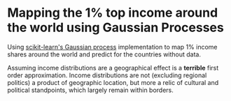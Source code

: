 # Mapping the 1% top income around the world using Gaussian Processes
Using <a href = https://scikit-learn.org/stable/modules/gaussian_process.html>scikit-learn's Gaussian process</a> implementation to map 1% income shares around the world and predict for the countries without data.

Assuming income distributions are a geographical effect is a <b>terrible</b> first order approximation. Income distributions are not (excluding regional politics) a product of geographic location, but more a relic of cultural and political standpoints, which largely remain within borders.